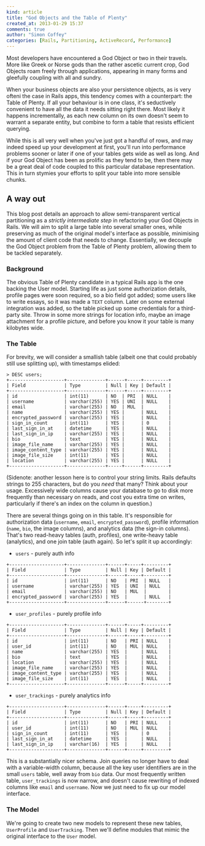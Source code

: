 ```yaml
---
kind: article
title: "God Objects and the Table of Plenty"
created_at: 2013-01-29 15:37
comments: true
author: "Simon Coffey"
categories: [Rails, Partitioning, ActiveRecord, Performance]
---
```


Most developers have encountered a God Object or two in their travels.
More like Greek or Norse gods than the rather ascetic current crop, God
Objects roam freely through applications, appearing in many forms and
gleefully coupling with all and sundry.

When your business objects are also your persistence objects, as is very
ofteni the case in Rails apps, this tendency comes with a counterpart:
the Table of Plenty. If all your behaviour is in one class, it's
seductively convenient to have all the data it needs sitting right
there. Most likely it happens incrementally, as each new column on its
own doesn't seem to warrant a separate entity, but combine to form a
table that resists efficient querying.

While this is all very well when you've just got a handful of rows,
and may indeed speed up your development at first, you'll run into
performance problems sooner or later if one of your tables gets wide as
well as long. And if your God Object has been as prolific as they tend
to be, then there may be a great deal of code coupled to this particular
database representation. This in turn stymies your efforts to split your
table into more sensible chunks.

## A way out

This blog post details an approach to allow semi-transparent vertical
partitioning as a *strictly intermediate step* in refactoring your
God Objects in Rails. We will aim to split a large table into several
smaller ones, while preserving as much of the original model's interface
as possible, minimising the amount of client code that needs to change.
Essentially, we decouple the God Object problem from the Table of Plenty
problem, allowing them to be tackled separately.

<!--more-->

### Background

The obvious Table of Plenty candidate in a typical Rails app is the
one backing the User model. Starting life as just some authorization
details, profile pages were soon required, so a bio field got added;
some users like to write essays, so it was made a `TEXT` column. Later
on some external integration was added, so the table picked up some
credentials for a third-party site. Throw in some more strings for
location info, maybe an image attachment for a profile picture, and
before you know it your table is many kilobytes wide.

### The Table

For brevity, we will consider a smallish table (albeit one that could
probably still use splitting up), with timestamps elided:

~~~
> DESC users;
+--------------------+--------------+------+-----+---------+
| Field              | Type         | Null | Key | Default |
+--------------------+--------------+------+-----+---------+
| id                 | int(11)      | NO  | PRI  | NULL    |
| username           | varchar(255) | YES | UNI  | NULL    |
| email              | varchar(255) | NO  | MUL  |         |
| name               | varchar(255) | YES |      | NULL    |
| encrypted_password | varchar(255) | YES |      | NULL    |
| sign_in_count      | int(11)      | YES |      | 0       |
| last_sign_in_at    | datetime     | YES |      | NULL    |
| last_sign_in_ip    | varchar(255) | YES |      | NULL    |
| bio                | text         | YES |      | NULL    |
| image_file_name    | varchar(255) | YES |      | NULL    |
| image_content_type | varchar(255) | YES |      | NULL    |
| image_file_size    | int(11)      | YES |      | NULL    |
| location           | varchar(255) | YES |      | NULL    |
+--------------------+--------------+-----+------+---------+
~~~

(Sidenote: another lesson here is to control your string limits. Rails
defaults strings to 255 characters, but do you *need* that many? Think
about your usage. Excessively wide columns cause your database to go to
disk more frequently than necessary on reads, and cost you extra time on
writes, particularly if there's an index on the column in question.)

There are several things going on in this table. It's responsible for
authorization data (`username`, `email`, `encrypted_password`), profile
information (`name`, `bio`, the image columns), and analytics data (the
sign-in columns). That's two read-heavy tables (auth, profiles), one
write-heavy table (analytics), and one join table (auth again). So let's
split it up accordingly:

* `users` - purely auth info

~~~
+--------------------+--------------+------+-----+---------+
| Field              | Type         | Null | Key | Default |
+--------------------+--------------+------+-----+---------+
| id                 | int(11)      | NO   | PRI  | NULL   |
| username           | varchar(255) | YES  | UNI  | NULL   |
| email              | varchar(255) | NO   | MUL  |        |
| encrypted_password | varchar(255) | YES  |      | NULL   |
+--------------------+--------------+------+------+--------+
~~~

* `user_profiles` - purely profile info

~~~
+--------------------+--------------+------+-----+---------+
| Field              | Type         | Null | Key | Default |
+--------------------+--------------+------+-----+---------+
| id                 | int(11)      | NO   | PRI | NULL    |
| user_id            | int(11)      | NO   | MUL | NULL    |
| name               | varchar(255) | YES  |     | NULL    |
| bio                | text         | YES  |     | NULL    |
| location           | varchar(255) | YES  |     | NULL    |
| image_file_name    | varchar(255) | YES  |     | NULL    |
| image_content_type | varchar(255) | YES  |     | NULL    |
| image_file_size    | int(11)      | YES  |     | NULL    |
+--------------------+--------------+------+-----+---------+
~~~


* `user_trackings` - purely analytics info

~~~
+--------------------+--------------+------+-----+---------+
| Field              | Type         | Null | Key | Default |
+--------------------+--------------+------+-----+---------+
| id                 | int(11)      | NO   | PRI | NULL    |
| user_id            | int(11)      | NO   | MUL | NULL    |
| sign_in_count      | int(11)      | YES  |     | 0       |
| last_sign_in_at    | datetime     | YES  |     | NULL    |
| last_sign_in_ip    | varchar(16)  | YES  |     | NULL    |
+--------------------+--------------+------+-----+---------+
~~~

This is a substantially nicer schema. Join queries no longer have to
deal with a variable-width column, because all the key user identifiers
are in the small `users` table, well away from `bio` data. Our most
frequently written table, `user_trackings` is now narrow, and doesn't
cause rewriting of indexed columns like `email` and `username`. Now we
just need to fix up our model interface.

### The Model

We're going to create two new models to represent these new tables,
`UserProfile` and `UserTracking`. Then we'll define modules that mimic
the original interface to the `User` model.


